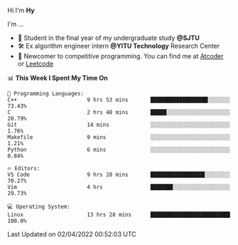 Hi I'm **Hy**

I'm ...
- 📖 Student in the final year of my undergraduate study **@SJTU**
- 🛠️ Ex algorithm engineer intern **@YITU Technology** Research Center
- 🏅 Newcomer to competitive programming. You can find me at [Atcoder](https://atcoder.jp/users/Hy3) or [Leetcode](https://leetcode-cn.com/u/_hy3/)


<!--START_SECTION:waka-->
📊 **This Week I Spent My Time On** 

```text
💬 Programming Languages: 
C++                      9 hrs 53 mins       ██████████████████░░░░░░░   73.43% 
C                        2 hrs 48 mins       █████░░░░░░░░░░░░░░░░░░░░   20.79% 
Git                      14 mins             ░░░░░░░░░░░░░░░░░░░░░░░░░   1.76% 
Makefile                 9 mins              ░░░░░░░░░░░░░░░░░░░░░░░░░   1.21% 
Python                   6 mins              ░░░░░░░░░░░░░░░░░░░░░░░░░   0.84%

🔥 Editors: 
VS Code                  9 hrs 28 mins       █████████████████░░░░░░░░   70.27% 
Vim                      4 hrs               ███████░░░░░░░░░░░░░░░░░░   29.73%

💻 Operating System: 
Linux                    13 hrs 28 mins      █████████████████████████   100.0%

```


 Last Updated on 02/04/2022 00:52:03 UTC
<!--END_SECTION:waka-->

